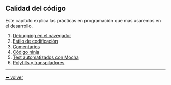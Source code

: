 ## Calidad del código

Este capítulo explica las prácticas en programación que más usaremos en el desarrollo.

1. [Debugging en el navegador](https://github.com/VictorHugoAguilar/javascript-interview-questions-explained/blob/main/theory/code-quality/debugging-chrome/readme.md)
2. [Estilo de codificación](https://github.com/VictorHugoAguilar/javascript-interview-questions-explained/blob/main/theory/code-quality/coding-style/readme.md)
3. [Comentarios](https://github.com/VictorHugoAguilar/javascript-interview-questions-explained/blob/main/theory/code-quality/comments/readme.md)
4. [Código ninja](https://github.com/VictorHugoAguilar/javascript-interview-questions-explained/blob/main/theory/code-quality/ninja-code/readme.md)
5. [Test automatizados con Mocha]()
6. [Polyfills y transpiladores](https://github.com/VictorHugoAguilar/javascript-interview-questions-explained/blob/main/theory/code-quality/polyfills/readme.md)

---
[⬅️ volver](https://github.com/VictorHugoAguilar/javascript-interview-questions-explained/blob/main/theory/readme.md)
